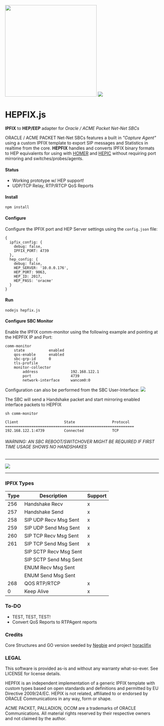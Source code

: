 <img src="https://i.imgur.com/scqdu3p.png" width="300">

<img src="http://i.imgur.com/MAPMGfe.png" />

# HEPFIX.js
**IPFIX** to **HEP/EEP**  adapter for *Oracle / ACME Packet Net-Net SBCs*

ORACLE / ACME PACKET Net-Net SBCs features a built in *"Capture Agent"* using a custom IPFIX template to export SIP messages and Statistics in realtime from the core. **HEPFIX** handles and converts IPFIX binary formats to HEP equivalents for using with [HOMER](http://sipcapture.org) and [HEPIC](http://hepic.tel) without requiring port mirroring and switches/probes/agents.

#### Status
* Working prototype w/ HEP support!
* UDP/TCP Relay, RTP/RTCP QoS Reports

#### Install
```
npm install
```
#### Configure
Configure the IPFIX port and HEP Server settings using the ```config.json``` file:
```
{
  ipfix_config: {
    debug: false,
    IPFIX_PORT: 4739
  },
  hep_config: {
    debug: false,
    HEP_SERVER: '10.0.0.176',
    HEP_PORT: 9063,
    HEP_ID: 2017,
    HEP_PASS: 'oracme'
  }
}
```

#### Run
```
nodejs hepfix.js
```

#### Configure SBC Monitor
Enable the IPFIX comm-monitor using the following example and pointing at the HEPFIX IP and Port:
```
comm-monitor
    state           enabled
    qos-enable      enabled
    sbc-grp-id      0
    tls-profile
    monitor-collector
        address               192.168.122.1
        port                  4739
        network-interface     wancom0:0
```

Configuration can also be performed from the SBC User-Interface:
<img src="http://i.imgur.com/Mt00OQb.png">

The SBC will send a Handshake packet and start mirroring enabled interface packets to HEPFIX

```
sh comm-monitor
 
Client                     State                 Protocol
===========================================================
192.168.122.1:4739         Connected             TCP      

```
###### WARNING: AN SBC REBOOT/SWITCHOVER MIGHT BE REQUIRED IF FIRST TIME USAGE SHOWS NO HANDSHAKES

------------------------------

<img src="http://i.imgur.com/Erkji9P.png"/>

------------------------------

### IPFIX Types
|Type   |Description   | Support |
|-- |-- |-- |
| 256 |Handshake Recv | x |
| 257 |Handshake Send | x |
| 258 |SIP UDP Recv Msg Sent | x |
| 259 |SIP UDP Send Msg Sent | x |
| 260 |SIP TCP Recv Msg Sent | x |
| 261 |SIP TCP Send Msg Sent | x |
|   |SIP SCTP Recv Msg Sent |   |
|   |SIP SCTP Send Msg Sent |   |
|   |ENUM Recv Msg Sent |   |
|   |ENUM Send Msg Sent |   |
| 268 |QOS RTP/RTCP | x |
|   0 |Keep Alive | x |


### To-DO
* TEST, TEST, TEST!
* Convert QoS Reports to RTPAgent reports

### Credits
Core Structures and GO version seeded by [Negbie](https://github.com/negbie) and project [horaclifix](https://github.com/negbie/horaclifix)

### LEGAL
This software is provided as-is and without any warranty what-so-ever. See LICENSE for license details.

HEPFIX is an independent implementation of a generic IPFIX template with custom types based on open standards and definitions and permitted by EU Directive 2009/24/EC. HEPIX is not related, affiliated to or endorsed by ORACLE Communications in any way, form or shape. 

ACME PACKET, PALLADION, OCOM are a trademarks of ORACLE Communications. All material rights reserved by their respective owners and not claimed by the author. 
